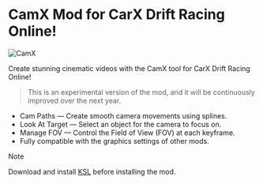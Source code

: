 # CamX Mod for CarX Drift Racing Online!
![CamX](https://github.com/user-attachments/assets/d67d4397-85e5-4327-8d0f-64b445f089a7)

Create stunning cinematic videos with the CamX tool for CarX Drift Racing Online!
>This is an experimental version of the mod, and it will be continuously improved over the next year.

- Cam Paths — Create smooth camera movements using splines.
- Look At Target — Select an object for the camera to focus on.
- Manage FOV — Control the Field of View (FOV) at each keyframe.
- Fully compatible with the graphics settings of other mods.
> [!NOTE]
> Download and install [KSL](https://github.com/trbflxr/ksl) before installing the mod.
